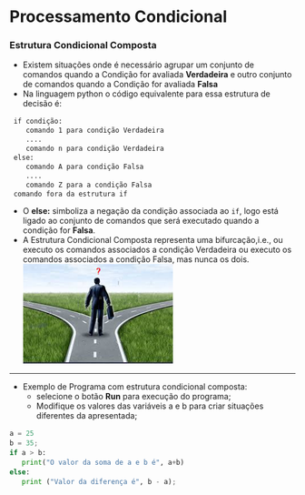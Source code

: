 # Processamento Condicional

### Estrutura Condicional Composta

+ Existem situações onde é necessário agrupar um conjunto de comandos quando a Condição for avaliada **Verdadeira** e outro conjunto de comandos quando a Condição for avaliada **Falsa**
+ Na linguagem python o código equivalente para essa estrutura de decisão é:
```
 if condição:
    comando 1 para condição Verdadeira 
    ....
    comando n para condição Verdadeira
 else:
    comando A para condição Falsa
    ....
    comando Z para a condição Falsa
 comando fora da estrutura if
 ```
 + O **else:** simboliza a negação da condição associada ao ```if```, logo está ligado ao conjunto de comandos que será executado quando a condição for **Falsa**.
 + A Estrutura Condicional Composta representa uma bifurcação,i.e., ou executo os comandos associados a condição Verdadeira ou executo os comandos associados a condição Falsa, mas nunca os dois.
![bifurcacao](/imagens/bifurcação.png)
---

+ Exemplo de Programa com estrutura condicional composta: 
    + selecione o botão **Run** para execução do programa;
    + Modifique os valores das variáveis a e b para criar situações diferentes da apresentada;

``` python runnable
a = 25
b = 35;
if a > b:
   print("O valor da soma de a e b é", a+b)
else:
   print ("Valor da diferença é", b - a);

```
